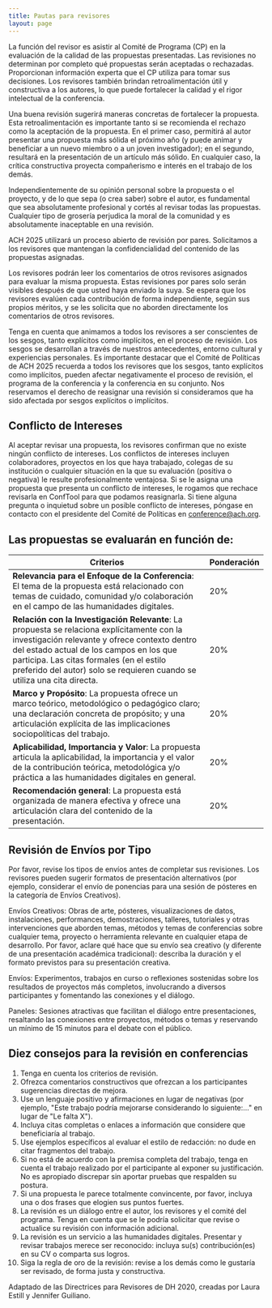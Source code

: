 ```yaml
---
title: Pautas para revisores
layout: page
---
```


La función del revisor es asistir al Comité de Programa (CP) en la evaluación de la calidad de las propuestas presentadas. Las revisiones no determinan por completo qué propuestas serán aceptadas o rechazadas. Proporcionan información experta que el CP utiliza para tomar sus decisiones. Los revisores también brindan retroalimentación útil y constructiva a los autores, lo que puede fortalecer la calidad y el rigor intelectual de la conferencia.

Una buena revisión sugerirá maneras concretas de fortalecer la propuesta. Esta retroalimentación es importante tanto si se recomienda el rechazo como la aceptación de la propuesta. En el primer caso, permitirá al autor presentar una propuesta más sólida el próximo año (y puede animar y beneficiar a un nuevo miembro o a un joven investigador); en el segundo, resultará en la presentación de un artículo más sólido. En cualquier caso, la crítica constructiva proyecta compañerismo e interés en el trabajo de los demás.

Independientemente de su opinión personal sobre la propuesta o el proyecto, y de lo que sepa (o crea saber) sobre el autor, es fundamental que sea absolutamente profesional y cortés al revisar todas las propuestas. Cualquier tipo de grosería perjudica la moral de la comunidad y es absolutamente inaceptable en una revisión.

ACH 2025 utilizará un proceso abierto de revisión por pares. Solicitamos a los revisores que mantengan la confidencialidad del contenido de las propuestas asignadas.

Los revisores podrán leer los comentarios de otros revisores asignados para evaluar la misma propuesta. Estas revisiones por pares solo serán visibles después de que usted haya enviado la suya. Se espera que los revisores evalúen cada contribución de forma independiente, según sus propios méritos, y se les solicita que no aborden directamente los comentarios de otros revisores.

Tenga en cuenta que animamos a todos los revisores a ser conscientes de los sesgos, tanto explícitos como implícitos, en el proceso de revisión. Los sesgos se desarrollan a través de nuestros antecedentes, entorno cultural y experiencias personales. Es importante destacar que el Comité de Políticas de ACH 2025 recuerda a todos los revisores que los sesgos, tanto explícitos como implícitos, pueden afectar negativamente el proceso de revisión, el programa de la conferencia y la conferencia en su conjunto. Nos reservamos el derecho de reasignar una revisión si consideramos que ha sido afectada por sesgos explícitos o implícitos.

## Conflicto de Intereses

Al aceptar revisar una propuesta, los revisores confirman que no existe ningún conflicto de intereses. Los conflictos de intereses incluyen colaboradores, proyectos en los que haya trabajado, colegas de su institución o cualquier situación en la que su evaluación (positiva o negativa) le resulte profesionalmente ventajosa. Si se le asigna una propuesta que presenta un conflicto de intereses, le rogamos que rechace revisarla en ConfTool para que podamos reasignarla. Si tiene alguna pregunta o inquietud sobre un posible conflicto de intereses, póngase en contacto con el presidente del Comité de Políticas en conference@ach.org.

## Las propuestas se evaluarán en función de:

| **Criterios** | **Ponderación** |
|-------------------------------------------|----------------|
| **Relevancia para el Enfoque de la Conferencia**: El tema de la propuesta está relacionado con temas de cuidado, comunidad y/o colaboración en el campo de las humanidades digitales. | 20% |
| **Relación con la Investigación Relevante**: La propuesta se relaciona explícitamente con la investigación relevante y ofrece contexto dentro del estado actual de los campos en los que participa. Las citas formales (en el estilo preferido del autor) solo se requieren cuando se utiliza una cita directa. | 20% |
| **Marco y Propósito**: La propuesta ofrece un marco teórico, metodológico o pedagógico claro; una declaración concreta de propósito; y una articulación explícita de las implicaciones sociopolíticas del trabajo. | 20% |
| **Aplicabilidad, Importancia y Valor**: La propuesta articula la aplicabilidad, la importancia y el valor de la contribución teórica, metodológica y/o práctica a las humanidades digitales en general. | 20% |
| **Recomendación general**: La propuesta está organizada de manera efectiva y ofrece una articulación clara del contenido de la presentación. | 20% |  



## Revisión de Envíos por Tipo

Por favor, revise los tipos de envíos antes de completar sus revisiones. Los revisores pueden sugerir formatos de presentación alternativos (por ejemplo, considerar el envío de ponencias para una sesión de pósteres en la categoría de Envíos Creativos).

Envíos Creativos:
Obras de arte, pósteres, visualizaciones de datos, instalaciones, performances, demostraciones, talleres, tutoriales y otras intervenciones que aborden temas, métodos y temas de conferencias sobre cualquier tema, proyecto o herramienta relevante en cualquier etapa de desarrollo. Por favor, aclare qué hace que su envío sea creativo (y diferente de una presentación académica tradicional): describa la duración y el formato previstos para su presentación creativa.

Envíos:
Experimentos, trabajos en curso o reflexiones sostenidas sobre los resultados de proyectos más completos, involucrando a diversos participantes y fomentando las conexiones y el diálogo.

Paneles:
Sesiones atractivas que facilitan el diálogo entre presentaciones, resaltando las conexiones entre proyectos, métodos o temas y reservando un mínimo de 15 minutos para el debate con el público.

## Diez consejos para la revisión en conferencias

1. Tenga en cuenta los criterios de revisión.
2. Ofrezca comentarios constructivos que ofrezcan a los participantes sugerencias directas de mejora.
3. Use un lenguaje positivo y afirmaciones en lugar de negativas (por ejemplo, "Este trabajo podría mejorarse considerando lo siguiente:..." en lugar de "Le falta X").
4. Incluya citas completas o enlaces a información que considere que beneficiaría al trabajo.
5. Use ejemplos específicos al evaluar el estilo de redacción: no dude en citar fragmentos del trabajo.
6. Si no está de acuerdo con la premisa completa del trabajo, tenga en cuenta el trabajo realizado por el participante al exponer su justificación. No es apropiado discrepar sin aportar pruebas que respalden su postura.
7. Si una propuesta le parece totalmente convincente, por favor, incluya una o dos frases que elogien sus puntos fuertes.
8. La revisión es un diálogo entre el autor, los revisores y el comité del programa. Tenga en cuenta que se le podría solicitar que revise o actualice su revisión con información adicional.
9. La revisión es un servicio a las humanidades digitales. Presentar y revisar trabajos merece ser reconocido: incluya su(s) contribución(es) en su CV o comparta sus logros.
10. Siga la regla de oro de la revisión: revise a los demás como le gustaría ser revisado, de forma justa y constructiva.

Adaptado de las Directrices para Revisores de DH 2020, creadas por Laura Estill y Jennifer Guiliano.